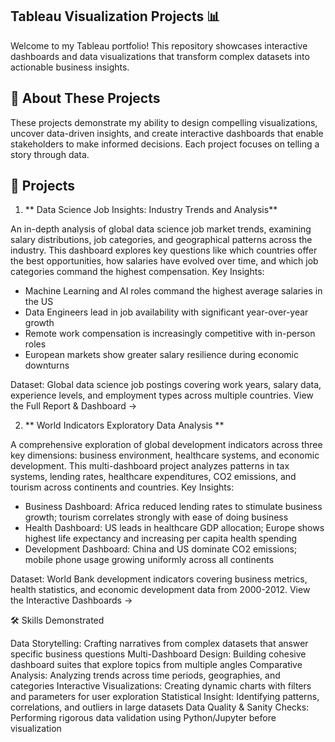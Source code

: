 ## Tableau Visualization Projects 📊

Welcome to my Tableau portfolio! This repository showcases interactive dashboards and data visualizations that transform complex datasets into actionable business insights.

## 🎯 About These Projects

These projects demonstrate my ability to design compelling visualizations, uncover data-driven insights, and create interactive dashboards that enable stakeholders to make informed decisions. Each project focuses on telling a story through data.

## 📁 Projects

1. ** Data Science Job Insights: Industry Trends and Analysis**

An in-depth analysis of global data science job market trends, examining salary distributions, job categories, and geographical patterns across the industry. This dashboard explores key questions like which countries offer the best opportunities, how salaries have evolved over time, and which job categories command the highest compensation.
Key Insights:

- Machine Learning and AI roles command the highest average salaries in the US
- Data Engineers lead in job availability with significant year-over-year growth
- Remote work compensation is increasingly competitive with in-person roles
- European markets show greater salary resilience during economic downturns

Dataset: Global data science job postings covering work years, salary data, experience levels, and employment types across multiple countries.
View the Full Report & Dashboard → 

2. ** World Indicators Exploratory Data Analysis **
   
A comprehensive exploration of global development indicators across three key dimensions: business environment, healthcare systems, and economic development. This multi-dashboard project analyzes patterns in tax systems, lending rates, healthcare expenditures, CO2 emissions, and tourism across continents and countries.
Key Insights:

- Business Dashboard: Africa reduced lending rates to stimulate business growth; tourism correlates strongly with ease of doing business
- Health Dashboard: US leads in healthcare GDP allocation; Europe shows highest life expectancy and increasing per capita health spending
- Development Dashboard: China and US dominate CO2 emissions; mobile phone usage growing uniformly across all continents

Dataset: World Bank development indicators covering business metrics, health statistics, and economic development data from 2000-2012.
View the Interactive Dashboards →

🛠️ Skills Demonstrated

Data Storytelling: Crafting narratives from complex datasets that answer specific business questions
Multi-Dashboard Design: Building cohesive dashboard suites that explore topics from multiple angles
Comparative Analysis: Analyzing trends across time periods, geographies, and categories
Interactive Visualizations: Creating dynamic charts with filters and parameters for user exploration
Statistical Insight: Identifying patterns, correlations, and outliers in large datasets
Data Quality & Sanity Checks: Performing rigorous data validation using Python/Jupyter before visualization

